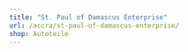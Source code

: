 ```yaml
---
title: "St. Paul of Damascus Enterprise"
url: /accra/st-paul-of-damascus-enterprise/
shop: Autoteile
---
```

